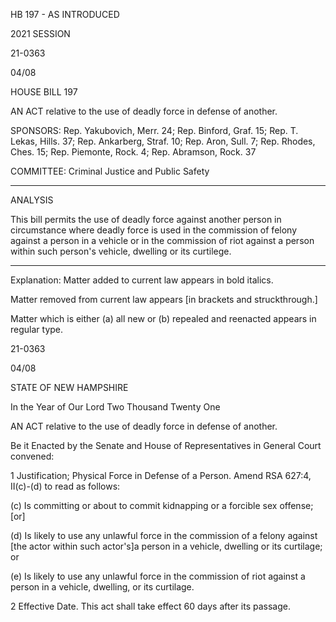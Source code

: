  HB 197 - AS INTRODUCED

 

 

2021 SESSION

 21-0363

 04/08

 

HOUSE BILL 197

 

AN ACT relative to the use of deadly force in defense of another.

 

SPONSORS: Rep. Yakubovich, Merr. 24; Rep. Binford, Graf. 15; Rep. T. Lekas, Hills. 37; Rep. Ankarberg, Straf. 10; Rep. Aron, Sull. 7; Rep. Rhodes, Ches. 15; Rep. Piemonte, Rock. 4; Rep. Abramson, Rock. 37

 

COMMITTEE: Criminal Justice and Public Safety

 

-----------------------------------------------------------------

 

ANALYSIS

 

 This bill permits the use of deadly force against another person in circumstance where deadly force is used in the commission of felony against a person in a vehicle or in the commission of riot against a person within such person's vehicle, dwelling or its curtilege.

 

- - - - - - - - - - - - - - - - - - - - - - - - - - - - - - - - - - - - - - - - - - - - - - - - - - - - - - - - - - - - - - - - - - - - - - - - - - - 

 

Explanation: Matter added to current law appears in bold italics.

 Matter removed from current law appears [in brackets and struckthrough.]

 Matter which is either (a) all new or (b) repealed and reenacted appears in regular type.

 21-0363

 04/08

 

STATE OF NEW HAMPSHIRE

 

In the Year of Our Lord Two Thousand Twenty One

 

AN ACT relative to the use of deadly force in defense of another.

 

Be it Enacted by the Senate and House of Representatives in General Court convened:

 

 1 Justification; Physical Force in Defense of a Person. Amend RSA 627:4, II(c)-(d) to read as follows:

 (c) Is committing or about to commit kidnapping or a forcible sex offense; [or] 

 (d) Is likely to use any unlawful force in the commission of a felony against [the actor within such actor's]a person in a vehicle, dwelling or its curtilage; or  

 (e) Is likely to use any unlawful force in the commission of riot against a person in a vehicle, dwelling, or its curtilage.

 2 Effective Date. This act shall take effect 60 days after its passage.

